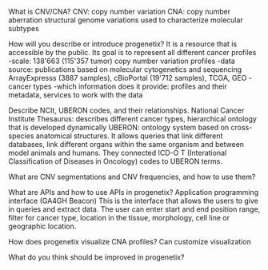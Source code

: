  What is CNV/CNA?
 CNV: copy number variation
 CNA: copy number aberration
 structural genome variations
 used to characterize molecular subtypes
 
How will you describe or introduce progenetix?
It is a resource that is accessible by the public. Its goal is to represent all different cancer profiles
-scale: 138'663 (115'357 tumor) copy number variation profiles
-data source: publications based on molecular cytogenetics and sequencing
ArrayExpresss (3887 samples), cBioPortal (19'712 samples), TCGA, GEO
-cancer types
-which information does it provide: profiles and their metadata, services to work with the data

Describe NCIt, UBERON codes, and their relationships.
National Cancer Institute Thesaurus: describes different cancer types, hierarchical ontology that is developed dynamically
UBERON: ontology system based on cross-species anatomical structures. It allows queries that link different databases, link different organs within the same organism and between model animals and humans. 
They connected ICD-O T (Interational Classification of Diseases in Oncology) codes to UBERON terms. 

What are CNV segmentations and CNV frequencies, and how to use them?

What are APIs and how to use APIs in progenetix?
Application programming interface (GA4GH Beacon)
This is the interface that allows the users to give in queries and extract data. The user can enter start and end position range, filter for cancer type, location in the tissue, morphology, cell line or geographic location. 

How does progenetix visualize CNA profiles?
Can customize visualization

What do you think should be improved in progenetix?
